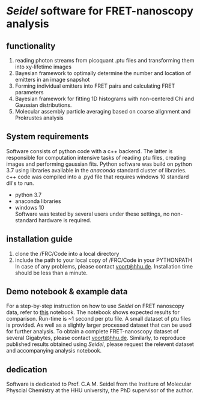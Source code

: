 
# *Seidel* software for FRET-nanoscopy analysis  
## functionality  
1) reading photon streams from picoquant .ptu files and transforming them into xy-lifetime images
2) Bayesian framework to optimally determine the number and location of emitters in an image snapshot
3) Forming individual emitters into FRET pairs and calculating FRET parameters   
4) Bayesian framework for fitting 1D histograms with non-centered Chi and Gaussian distributions.
5) Molecular assembly particle averaging based on coarse alignment and Prokrustes analysis

## System requirements
Software consists of python code with a c++ backend. The latter is responsible for computation intensive tasks of reading ptu files, creating images and performing gaussian fits. Python software was build on python 3.7 using libraries available in the *anaconda* standard cluster of libraries. c++ code was compiled into a .pyd file that requires windows 10 standard dll's to run.
* python 3.7
* anaconda libraries
* windows 10  
Software was tested by several users under these settings, no non-standard hardware is required.

## installation guide
1) clone the /FRC/Code into a local directory
2) include the path to your local copy of /FRC/Code in your PYTHONPATH  
In case of any problems, please contact voort@hhu.de. Installation time should be less than a minute.

## Demo notebook & example data
For a step-by-step instruction on how to use *Seidel* on FRET nanoscopy data, refer to [this](https://github.com/Fluorescence-Tools/FRC/blob/master/templates/20211103_template_v3.ipynb) notebook. The notebook shows expected results for comparison. Run-time is ~1 second per ptu file.
A small dataset of ptu files is provided. As well as a slightly larger processed dataset that can be used for further analysis. To obtain a complete FRET-nanoscopy dataset of several Gigabytes, please contact voort@hhu.de. Similarly, to reproduce published results obtained using *Seidel*, please request the relevent dataset and accompanying analysis notebook.

## dedication
Software is dedicated to Prof. C.A.M. Seidel from the Institure of Molecular Physcial Chemistry at the HHU university, the PhD supervisor of the author.
